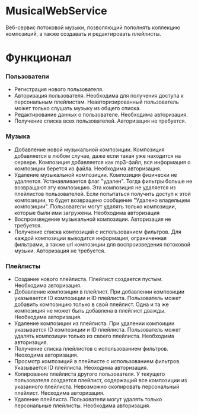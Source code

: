# MusicalWebService

Веб-сервис потоковой музыки, позволяющий пополнять коллекцию композиций, а также создавать и редактировать плейлисты.

# Функционал

### Пользователи
- Регистрация нового пользователя.
- Авторизация пользователя. Необходима для получения доступа к персональным плейлистам. Неавторизированный пользователь может только слушать музыку из общего списка.
- Редактирование данных о пользователе. Необходима авторизация.
- Получение списка всех пользователей. Авторизация не требуется.

### Музыка
- Добавление новой музыкальной композиции. Композиция добавляется в любом случае, даже если такая уже находится на сервере. Композиция добавляется как mp3-файл, вся информация о композиции берется из файла. Необходима авторизация.
- Удаление музыкальной композиции. Композиция физически не удаляется. Устанавливается флаг "удален". Тогда фильтры больше не возвращают эту композицию. Эта композиция не удаляется из плейлистов пользователей. Если попытаться получить доступ к этой композиции, то будет возвращено сообщение "Удалено владельцем композиции". Пользователи могут удалять только композиции, которые были ими загружены. Необходима авторизация
- Воспроизведение музыкальной композиции. Авторизация не требуется.
- Получение списка композиций с использованием фильтров. Для каждой композиции выводится информация, ограниченная фильтрами, а также url композиции для воспроизведения потоковой музыки. Авторизация не требуется.

### Плейлисты
- Создание нового плейлиста. Плейлист создается пустым. Необходима авторизация.
- Добавление композиции в плейлист. При добавлении композиции указывается ID композиции и ID плейлиста. Пользователь может добавить композицию только в свой плейлист. Одна и та же композиция не может быть добавлена в плейлист дважды. Необходима авторизация.
- Удаление композиции из плейлиста. При удалении компоиции указывается ID композиции и ID плейлиста. Пользователь может удалять композиции только из своего плейлиста. Необходима авторизация.
- Получение списка плейлистов с использованием фильтров. Неоходима авторизация.
- Просмотр композиций в плейлисте с использованием фильтров. Указывается ID плейлиста. Неоходима авторизация.
- Копирование плейлиста другого пользователя. У текущего пользователя создается плейлист, содержащий все композиции из указанного плейлиста. Невозможно скопировать персональный плейлист. Неоходима авторизация.
- Удаление плейлиста. Пользователи могут удалять только персональные плейлисты. Необходима авторизация.

